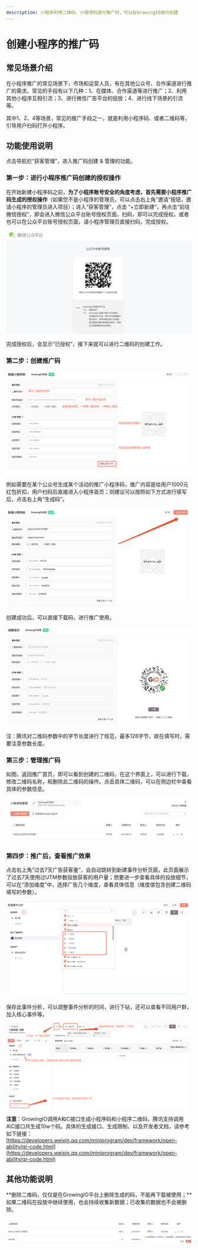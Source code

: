 ```yaml
---
description: 小程序利用二维码、小程序码进行推广时，可以在GrowingIO进行创建
---
```


# 创建小程序的推广码

## 常见场景介绍

在小程序推广的常见场景下，市场和运营人员，有在其他公众号、合作渠道进行推广的需求。常见的手段有以下几种：1、在媒体、合作渠道等进行推广；2、利用其他小程序互相引流；3、进行微信广告平台的投放；4、进行线下场景的引流等。

其中1、2、4等场景，常见的推广手段之一，就是利用小程序码、或者二维码等，引导用户扫码打开小程序。

## 功能使用说明

点击导航栏“获客管理”，进入推广码创建 & 管理的功能。

### 第一步：进行小程序推广码创建的授权操作

在开始新建小程序码之前，**为了小程序账号安全的角度考虑，首先需要小程序推广码生成的授权操作**（如果您不是小程序的管理员，可以点击右上角“邀请”按钮，邀请小程序的管理员进入项目）；进入“获客管理"，点击 ”+立即新建“，再点击“前往微信授权”，即会进入微信公众平台账号授权页面，扫码，即可以完成授权。或者也可以在公众平台账号授权页面，请小程序管理员直接扫码，完成授权。

![&#x516C;&#x4F17;&#x5E73;&#x53F0;&#x8D26;&#x53F7;&#x6388;&#x6743;&#x9875;&#x9762;](../.gitbook/assets/5295c316-746d-4fa3-bfc9-bc375f4cb073.png)

完成授权后，会显示“已授权”，接下来就可以进行二维码的创建工作。

### 第二步：创建推广码

![&#x586B;&#x5199;&#x9875;&#x9762;&#x8BF4;&#x660E;](../.gitbook/assets/39ca7afc-1d8f-42bc-8ccd-4a72a390d296.png)

例如需要在某个公众号生成某个活动的推广小程序码，推广内容是给用户1000元红包折扣，用户扫码后直接进入小程序首页；则建议可以按照如下方式进行填写后，点击右上角“生成码”。

![&#x586B;&#x5199;&#x4E8C;&#x7EF4;&#x7801;&#x4FE1;&#x606F;](../.gitbook/assets/034ad5f7-09a3-437e-bd59-095b8dc4a496.png)

创建成功后，可以直接下载码，进行推广使用。

![](../.gitbook/assets/8d547ea8-1bcf-45a1-a191-3a15e09bf67d.png)

注：腾讯对二维码参数中的字节长度进行了规范，最多128字节，故在填写时，需要注意参数长度。

### 第三步：管理推广码

如图，返回推广首页，即可以看到创建的二维码，在这个界面上，可以进行下载，修改二维码名称，和删除此二维码的操作。点击具体二维码，可以在侧边栏中查看具体的参数信息。

![&#x4E8C;&#x7EF4;&#x7801;&#x7BA1;&#x7406;&#x9875;&#x9762;](../.gitbook/assets/2171f9ae-ea34-4de8-8d39-c051bf11199f.png)

### 第四步：推广后，查看推广效果

点击右上角“过去7天广告获客量”，会自动跳转到新建事件分析页面，此页面展示了过去7天使用过UTM参数投放获客的用户量；想要进一步查看具体的投放细节，可以在“添加维度”中，选择广告几个维度，查看具体信息（维度值包含创建二维码填写的参数）。

![](../.gitbook/assets/7fc838f9-11f0-4729-b239-8e7da61068ed.png)

保存此事件分析，可以调整事件分析的时间，进行下钻，还可以查看不同用户群，加入核心事件等。

![](../.gitbook/assets/820c07b2-3f38-40f7-9dcf-82c9efec1eb8.png)

**注意**：GrowingIO调用A和C接口生成小程序码和小程序二维码，腾讯支持调用A\C接口共生成10w个码。具体的生成接口、生成限制、以及开发者文档，请参考如下链接：[https://developers.weixin.qq.com/miniprogram/dev/framework/open-ability/qr-code.html](https://developers.weixin.qq.com/miniprogram/dev/framework/open-ability/qr-code.html)

## 其他功能说明

**删除二维码，仅仅是在GrowingIO平台上删除生成的码，不能再下载被使用；**如果二维码在投放中继续使用，也会持续收集新数据；已收集的数据也不会被删除。

![](../.gitbook/assets/a0c1bbd5-c678-4959-92d9-fd56c0934737.png)

